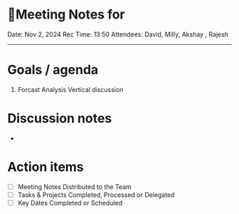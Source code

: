 
# 🌱Meeting Notes for

Date: Nov 2, 2024
Rec Time: 13:50
Attendees: David, Milly, Akshay , Rajesh

---

# Goals / agenda
1. Forcast Analysis Vertical discussion

# Discussion notes
- 

# Action items
- [ ] Meeting Notes Distributed to the Team
- [ ] Tasks & Projects Completed, Processed or Delegated
- [ ] Key Dates Completed or Scheduled